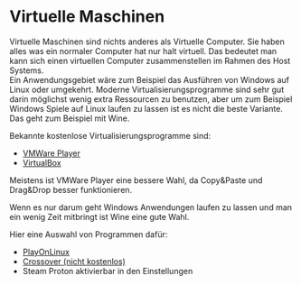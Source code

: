 # Virtuelle Maschinen
Virtuelle Maschinen sind nichts anderes als Virtuelle Computer. Sie haben alles
was ein normaler Computer hat nur halt virtuell. Das bedeutet man kann sich einen
virtuellen Computer zusammenstellen im Rahmen des Host Systems.  
Ein Anwendungsgebiet wäre zum Beispiel das Ausführen von Windows auf Linux oder umgekehrt.
Moderne Virtualisierungsprogramme sind sehr gut darin möglichst wenig extra
Ressourcen zu benutzen, aber um zum Beispiel Windows Spiele auf Linux laufen zu
lassen ist es nicht die beste Variante. Das geht zum Beispiel mit Wine.  

Bekannte kostenlose Virtualisierungsprogramme sind:
- [VMWare Player](https://my.vmware.com/de/web/vmware/free#desktop_end_user_computing/vmware_workstation_player/15_0)
- [VirtualBox](https://www.virtualbox.org)

Meistens ist VMWare Player eine bessere Wahl, da Copy&Paste und Drag&Drop besser
funktionieren.

Wenn es nur darum geht Windows Anwendungen laufen zu lassen und man ein wenig
Zeit mitbringt ist Wine eine gute Wahl.   

Hier eine Auswahl von Programmen dafür:
- [PlayOnLinux](https://www.playonlinux.com/de/)
- [Crossover (nicht kostenlos)](https://www.codeweavers.com/products/)
- Steam Proton aktivierbar in den Einstellungen

